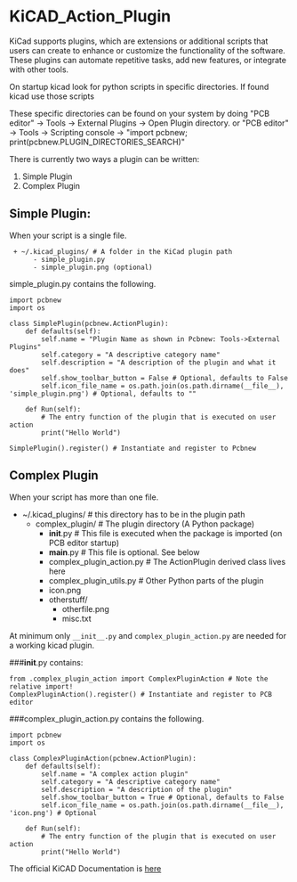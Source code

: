 # KiCAD_Action_Plugin

  KiCad supports plugins, which are extensions or additional scripts that users can create to enhance or customize the functionality of the software. 
  These plugins can automate repetitive tasks, add new features, or integrate with other tools.

  On startup kicad look for python scripts in specific directories. If found kicad use those scripts

These specific directories can be found on your system by doing 
  "PCB editor" -> Tools -> External Plugins -> Open Plugin directory.
  or
  "PCB editor" -> Tools -> Scripting console -> "import pcbnew; print(pcbnew.PLUGIN_DIRECTORIES_SEARCH)"

There is currently two ways a plugin can be written:
  1) Simple Plugin
  2) Complex Plugin

   ## Simple Plugin:

   When your script is a single file.
   
     + ~/.kicad_plugins/ # A folder in the KiCad plugin path
          - simple_plugin.py
          - simple_plugin.png (optional)

  simple_plugin.py contains the following.

  ```
  import pcbnew
  import os
  
  class SimplePlugin(pcbnew.ActionPlugin):
      def defaults(self):
          self.name = "Plugin Name as shown in Pcbnew: Tools->External Plugins"
          self.category = "A descriptive category name"
          self.description = "A description of the plugin and what it does"
          self.show_toolbar_button = False # Optional, defaults to False
          self.icon_file_name = os.path.join(os.path.dirname(__file__), 'simple_plugin.png') # Optional, defaults to ""
  
      def Run(self):
          # The entry function of the plugin that is executed on user action
          print("Hello World")
  
  SimplePlugin().register() # Instantiate and register to Pcbnew
```

## Complex Plugin

When your script has more than one file.

  + ~/.kicad_plugins/ # this directory has to be in the plugin path
      + complex_plugin/ # The plugin directory (A Python package)
          - __init__.py # This file is executed when the package is imported (on PCB editor startup)
          - __main__.py # This file is optional. See below
          - complex_plugin_action.py # The ActionPlugin derived class lives here
          - complex_plugin_utils.py # Other Python parts of the plugin
          - icon.png
          + otherstuff/
              - otherfile.png
              - misc.txt
           
At minimum only ```__init__.py``` and ```complex_plugin_action.py``` are needed for a working kicad plugin.

###__init__.py contains:
```
from .complex_plugin_action import ComplexPluginAction # Note the relative import!
ComplexPluginAction().register() # Instantiate and register to PCB editor
```

###complex_plugin_action.py contains the following.
```
import pcbnew
import os

class ComplexPluginAction(pcbnew.ActionPlugin):
    def defaults(self):
        self.name = "A complex action plugin"
        self.category = "A descriptive category name"
        self.description = "A description of the plugin"
        self.show_toolbar_button = True # Optional, defaults to False
        self.icon_file_name = os.path.join(os.path.dirname(__file__), 'icon.png') # Optional

    def Run(self):
        # The entry function of the plugin that is executed on user action
        print("Hello World")
```

The official KiCAD Documentation is [here](https://dev-docs.kicad.org/en/apis-and-binding/pcbnew/)
